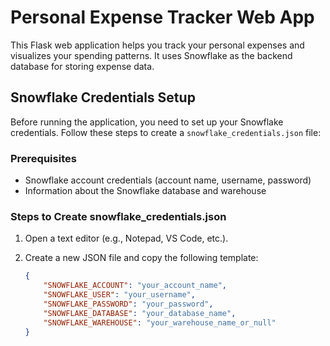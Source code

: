 # Personal Expense Tracker Web App

This Flask web application helps you track your personal expenses and visualizes your spending patterns. It uses Snowflake as the backend database for storing expense data.

## Snowflake Credentials Setup

Before running the application, you need to set up your Snowflake credentials. Follow these steps to create a `snowflake_credentials.json` file:

### Prerequisites

- Snowflake account credentials (account name, username, password)
- Information about the Snowflake database and warehouse

### Steps to Create snowflake_credentials.json

1. Open a text editor (e.g., Notepad, VS Code, etc.).

2. Create a new JSON file and copy the following template:

   ```json
   {
       "SNOWFLAKE_ACCOUNT": "your_account_name",
       "SNOWFLAKE_USER": "your_username",
       "SNOWFLAKE_PASSWORD": "your_password",
       "SNOWFLAKE_DATABASE": "your_database_name",
       "SNOWFLAKE_WAREHOUSE": "your_warehouse_name_or_null"
   }
